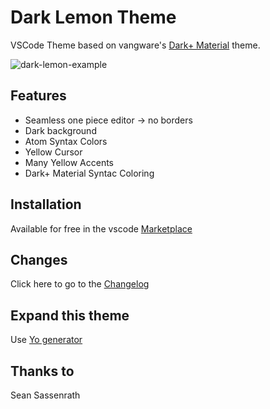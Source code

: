 # Dark Lemon Theme
VSCode Theme based on vangware's [Dark+ Material](https://marketplace.visualstudio.com/items?itemName=vangware.dark-plus-material) theme.

![dark-lemon-example](https://github.com/lucafluri/vscode-dark-lemon-material-theme/blob/master/images/dark-lemon.PNG?raw=true)  

## Features

- Seamless one piece editor -> no borders  
- Dark background
- Atom Syntax Colors
- Yellow Cursor
- Many Yellow Accents
- Dark+ Material Syntac Coloring

## Installation

Available for free in the vscode [Marketplace](https://marketplace.visualstudio.com/items?itemName=lucafluri.dark-lemon-material)

## Changes

Click here to go to the [Changelog](https://github.com/lucafluri/vscode-dark-lemon-material-theme/blob/master/CHANGELOG.md)

## Expand this theme

Use [Yo generator](https://code.visualstudio.com/Docs/customization/themes#_adding-a-new-theme)

## Thanks to

Sean Sassenrath  
